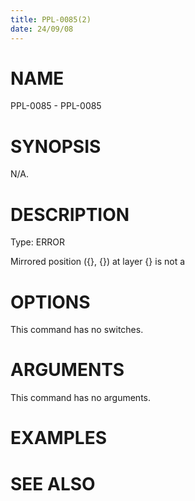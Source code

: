 ```yaml
---
title: PPL-0085(2)
date: 24/09/08
---
```


# NAME

PPL-0085 - PPL-0085

# SYNOPSIS

N/A.

# DESCRIPTION

Type: ERROR

Mirrored position ({}, {}) at layer {} is not a

# OPTIONS

This command has no switches.

# ARGUMENTS

This command has no arguments.

# EXAMPLES

# SEE ALSO

